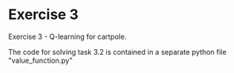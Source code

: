 # Exercise 3
Exercise 3 - Q-learning for cartpole.

The code for solving task 3.2 is contained in a separate python file "value_function.py"